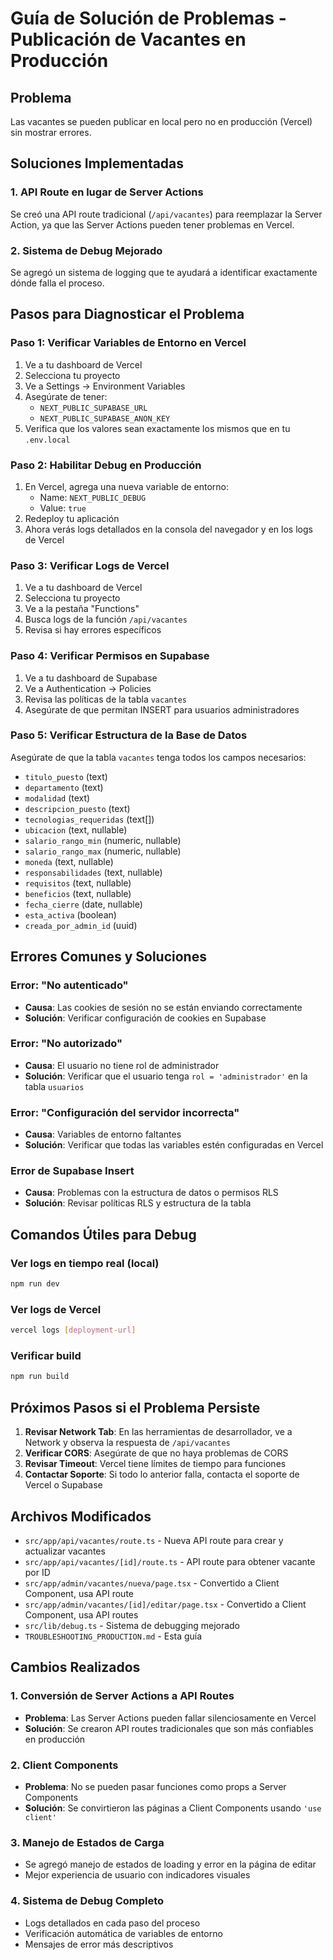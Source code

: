 # Guía de Solución de Problemas - Publicación de Vacantes en Producción

## Problema
Las vacantes se pueden publicar en local pero no en producción (Vercel) sin mostrar errores.

## Soluciones Implementadas

### 1. API Route en lugar de Server Actions
Se creó una API route tradicional (`/api/vacantes`) para reemplazar la Server Action, ya que las Server Actions pueden tener problemas en Vercel.

### 2. Sistema de Debug Mejorado
Se agregó un sistema de logging que te ayudará a identificar exactamente dónde falla el proceso.

## Pasos para Diagnosticar el Problema

### Paso 1: Verificar Variables de Entorno en Vercel
1. Ve a tu dashboard de Vercel
2. Selecciona tu proyecto
3. Ve a Settings → Environment Variables
4. Asegúrate de tener:
   - `NEXT_PUBLIC_SUPABASE_URL`
   - `NEXT_PUBLIC_SUPABASE_ANON_KEY`
5. Verifica que los valores sean exactamente los mismos que en tu `.env.local`

### Paso 2: Habilitar Debug en Producción
1. En Vercel, agrega una nueva variable de entorno:
   - Name: `NEXT_PUBLIC_DEBUG`
   - Value: `true`
2. Redeploy tu aplicación
3. Ahora verás logs detallados en la consola del navegador y en los logs de Vercel

### Paso 3: Verificar Logs de Vercel
1. Ve a tu dashboard de Vercel
2. Selecciona tu proyecto
3. Ve a la pestaña "Functions"
4. Busca logs de la función `/api/vacantes`
5. Revisa si hay errores específicos

### Paso 4: Verificar Permisos en Supabase
1. Ve a tu dashboard de Supabase
2. Ve a Authentication → Policies
3. Revisa las políticas de la tabla `vacantes`
4. Asegúrate de que permitan INSERT para usuarios administradores

### Paso 5: Verificar Estructura de la Base de Datos
Asegúrate de que la tabla `vacantes` tenga todos los campos necesarios:
- `titulo_puesto` (text)
- `departamento` (text)
- `modalidad` (text)
- `descripcion_puesto` (text)
- `tecnologias_requeridas` (text[])
- `ubicacion` (text, nullable)
- `salario_rango_min` (numeric, nullable)
- `salario_rango_max` (numeric, nullable)
- `moneda` (text, nullable)
- `responsabilidades` (text, nullable)
- `requisitos` (text, nullable)
- `beneficios` (text, nullable)
- `fecha_cierre` (date, nullable)
- `esta_activa` (boolean)
- `creada_por_admin_id` (uuid)

## Errores Comunes y Soluciones

### Error: "No autenticado"
- **Causa**: Las cookies de sesión no se están enviando correctamente
- **Solución**: Verificar configuración de cookies en Supabase

### Error: "No autorizado"
- **Causa**: El usuario no tiene rol de administrador
- **Solución**: Verificar que el usuario tenga `rol = 'administrador'` en la tabla `usuarios`

### Error: "Configuración del servidor incorrecta"
- **Causa**: Variables de entorno faltantes
- **Solución**: Verificar que todas las variables estén configuradas en Vercel

### Error de Supabase Insert
- **Causa**: Problemas con la estructura de datos o permisos RLS
- **Solución**: Revisar políticas RLS y estructura de la tabla

## Comandos Útiles para Debug

### Ver logs en tiempo real (local)
```bash
npm run dev
```

### Ver logs de Vercel
```bash
vercel logs [deployment-url]
```

### Verificar build
```bash
npm run build
```

## Próximos Pasos si el Problema Persiste

1. **Revisar Network Tab**: En las herramientas de desarrollador, ve a Network y observa la respuesta de `/api/vacantes`
2. **Verificar CORS**: Asegúrate de que no haya problemas de CORS
3. **Revisar Timeout**: Vercel tiene límites de tiempo para funciones
4. **Contactar Soporte**: Si todo lo anterior falla, contacta el soporte de Vercel o Supabase

## Archivos Modificados
- `src/app/api/vacantes/route.ts` - Nueva API route para crear y actualizar vacantes
- `src/app/api/vacantes/[id]/route.ts` - API route para obtener vacante por ID
- `src/app/admin/vacantes/nueva/page.tsx` - Convertido a Client Component, usa API route
- `src/app/admin/vacantes/[id]/editar/page.tsx` - Convertido a Client Component, usa API routes
- `src/lib/debug.ts` - Sistema de debugging mejorado
- `TROUBLESHOOTING_PRODUCTION.md` - Esta guía

## Cambios Realizados

### 1. Conversión de Server Actions a API Routes
- **Problema**: Las Server Actions pueden fallar silenciosamente en Vercel
- **Solución**: Se crearon API routes tradicionales que son más confiables en producción

### 2. Client Components
- **Problema**: No se pueden pasar funciones como props a Server Components
- **Solución**: Se convirtieron las páginas a Client Components usando `'use client'`

### 3. Manejo de Estados de Carga
- Se agregó manejo de estados de loading y error en la página de editar
- Mejor experiencia de usuario con indicadores visuales

### 4. Sistema de Debug Completo
- Logs detallados en cada paso del proceso
- Verificación automática de variables de entorno
- Mensajes de error más descriptivos
